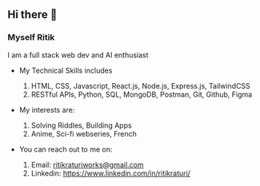 ## Hi there 👋 
### Myself Ritik
I am a full stack web dev and AI enthusiast
<!--
**ritikraturi/ritikraturi** is a ✨ _special_ ✨ repository because its `README.md` (this file) appears on your GitHub profile.

Here are some ideas to get you started:

- 👯 I’m looking to collaborate on ...
- 🤔 I’m looking for help with ...
- 💬 Ask me about ...
- 😄 Pronouns: ...
- ⚡ Fun fact: ...
- 🔭 I’m currently working as a Backend dev Intern
-->

- My Technical Skills includes
  1. HTML, CSS, Javascript, React.js, Node.js, Express.js, TailwindCSS
  2. RESTful APIs, Python, SQL, MongoDB, Postman, Git, Github, Figma

- My interests are:
  1. Solving Riddles, Building Apps
  2. Anime, Sci-fi webseries, French
     
- You can reach out to me on:
  1. Email:        ritikraturiworks@gmail.com
  2. Linkedin:     https://www.linkedin.com/in/ritikraturi/
